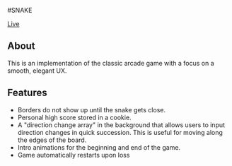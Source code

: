 #SNAKE

[Live](http://www.robertyaman.co/snake/)

## About

This is an implementation of the classic arcade game with a focus on a smooth, elegant UX.

## Features

- Borders do not show up until the snake gets close.
- Personal high score stored in a cookie.
- A "direction change array" in the background that allows users to input direction changes in quick succession. This is useful for moving along the edges of the board.
- Intro animations for the beginning and end of the game.
- Game automatically restarts upon loss
